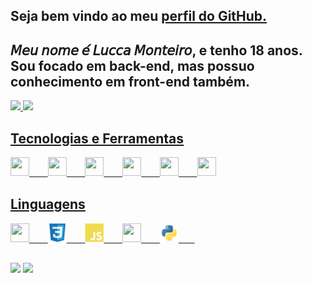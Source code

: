 ## Seja bem vindo ao meu <a href="https://github.com/luccgatto">perfil do GitHub.</a>
## 𝘔𝘦𝘶 𝘯𝘰𝘮𝘦 𝘦́ 𝘓𝘶𝘤𝘤𝘢 𝘔𝘰𝘯𝘵𝘦𝘪𝘳𝘰, e tenho 18 anos. Sou focado em back-end, mas possuo conhecimento em front-end também.

<div align: "center">
  <a href="https://github.com/luccgatto">
  <img height="170em" src="https://github-readme-stats.vercel.app/api?username=luccgatto&show_icons=true&theme=dracula&include_all_commits=true&count_private=true"/>
  <img height="170em" src="https://github-readme-stats.vercel.app/api/top-langs/?username=luccgatto&layout=compact&langs_count=8&theme=dracula&hide_border=false"/>
</div>

## Tecnologias e Ferramentas

<img width="30px" height="30px" src="https://cdn.jsdelivr.net/gh/devicons/devicon/icons/git/git-original.svg" />ㅤㅤ
<img width="30px" height="30px" src="https://cdn.jsdelivr.net/gh/devicons/devicon/icons/vscode/vscode-original.svg" />ㅤㅤ
<img width="30px" height="30px" src="https://cdn.jsdelivr.net/gh/devicons/devicon/icons/visualstudio/visualstudio-plain.svg" />ㅤㅤ
<img width="30px" height="30px" src="https://cdn.jsdelivr.net/gh/devicons/devicon/icons/mysql/mysql-original-wordmark.svg" />ㅤㅤ
<img width="30px" height="30px" src="https://cdn.jsdelivr.net/gh/devicons/devicon/icons/docker/docker-plain.svg" />ㅤㅤ
<img width="30px" height="30px" src="https://cdn.jsdelivr.net/gh/devicons/devicon/icons/linux/linux-original.svg" />
          
## Linguagens


<div style="display: inline_block">
    <img width="30px" height="30px" src="https://cdn.jsdelivr.net/gh/devicons/devicon/icons/html5/html5-original.svg" />ㅤㅤ
    <img width="30px" height="30px" src="https://raw.githubusercontent.com/devicons/devicon/master/icons/css3/css3-original.svg" />ㅤㅤ
    <img width="30px" height="30px" src="https://raw.githubusercontent.com/devicons/devicon/master/icons/javascript/javascript-plain.svg" />ㅤㅤ
    <img width="30px" height="30px" src="https://cdn.jsdelivr.net/gh/devicons/devicon/icons/csharp/csharp-original.svg" />ㅤㅤ
    <img width="30px" height="30px" src="https://raw.githubusercontent.com/devicons/devicon/master/icons/python/python-original.svg" />ㅤㅤ
</div>
	
  ##
  
<div>
	<a target="_blank" href= "https://linktr.ee/xa0c"> <img src="https://img.shields.io/badge/linktree-39E09B?style=for-the-badge&logo=linktree&logoColor=white"></a>
	<a target="_blank" href= "https://www.instagram.com/elxaoc/"> <img src="https://img.shields.io/badge/-Instagram-%23E4405F?style=for-the-badge&logo=instagram&logoColor=white"></a>
</div>      
          
         
